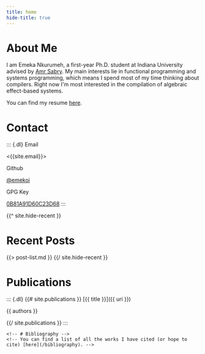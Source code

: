 ```yaml
---
title: home
hide-title: true
---
```


# About Me
I am Emeka Nkurumeh, a first-year Ph.D. student at Indiana University advised by [Amr Sabry](https://homes.luddy.indiana.edu/sabry/index.html). My main interests lie in functional programming and systems programming, which means I spend most of my time thinking about compilers. Right now I'm most interested in the compilation of algebraic effect-based systems.

You can find my resume [here](/static/resume.pdf).

# Contact

::: {.dl}
Email

<{{site.email}}>

Github

[@emekoi]({{site.git}})

GPG Key

[0B81A91D60C23D68](/static/0B81A91D60C23D68.asc)
:::

{{^ site.hide-recent }}
# Recent Posts
{{> post-list.md }}
{{/ site.hide-recent }}

# Publications

::: {.dl}
{{# site.publications }}
[{{ title }}]({{ uri }})

{{ authors }}

{{/ site.publications }}
:::

``` {=raw}
<!-- # Bibliography -->
<!-- You can find a list of all the works I have cited (or hope to cite) [here](/bibliography). -->
```
